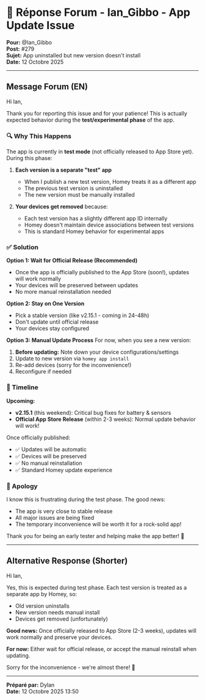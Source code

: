 # 💬 Réponse Forum - Ian_Gibbo - App Update Issue

**Pour:** @Ian_Gibbo  
**Post:** #279  
**Sujet:** App uninstalled but new version doesn't install  
**Date:** 12 Octobre 2025

---

## Message Forum (EN)

Hi Ian,

Thank you for reporting this issue and for your patience! This is actually expected behavior during the **test/experimental phase** of the app.

### 🔍 Why This Happens

The app is currently in **test mode** (not officially released to App Store yet). During this phase:

1. **Each version is a separate "test" app**
   - When I publish a new test version, Homey treats it as a different app
   - The previous test version is uninstalled
   - The new version must be manually installed

2. **Your devices get removed** because:
   - Each test version has a slightly different app ID internally
   - Homey doesn't maintain device associations between test versions
   - This is standard Homey behavior for experimental apps

### ✅ Solution

**Option 1: Wait for Official Release (Recommended)**
- Once the app is officially published to the App Store (soon!), updates will work normally
- Your devices will be preserved between updates
- No more manual reinstallation needed

**Option 2: Stay on One Version**
- Pick a stable version (like v2.15.1 - coming in 24-48h)
- Don't update until official release
- Your devices stay configured

**Option 3: Manual Update Process**
For now, when you see a new version:
1. **Before updating:** Note down your device configurations/settings
2. Update to new version via `homey app install`
3. Re-add devices (sorry for the inconvenience!)
4. Reconfigure if needed

### 📅 Timeline

**Upcoming:**
- **v2.15.1** (this weekend): Critical bug fixes for battery & sensors
- **Official App Store Release** (within 2-3 weeks): Normal update behavior will work!

Once officially published:
- ✅ Updates will be automatic
- ✅ Devices will be preserved
- ✅ No manual reinstallation
- ✅ Standard Homey update experience

### 🙏 Apology

I know this is frustrating during the test phase. The good news:
- The app is very close to stable release
- All major issues are being fixed
- The temporary inconvenience will be worth it for a rock-solid app!

Thank you for being an early tester and helping make the app better! 🚀

---

## Alternative Response (Shorter)

Hi Ian,

Yes, this is expected during test phase. Each test version is treated as a separate app by Homey, so:
- Old version uninstalls
- New version needs manual install
- Devices get removed (unfortunately)

**Good news:** Once officially released to App Store (2-3 weeks), updates will work normally and preserve your devices.

**For now:** Either wait for official release, or accept the manual reinstall when updating.

Sorry for the inconvenience - we're almost there! 🙏

---

**Préparé par:** Dylan  
**Date:** 12 Octobre 2025 13:50

